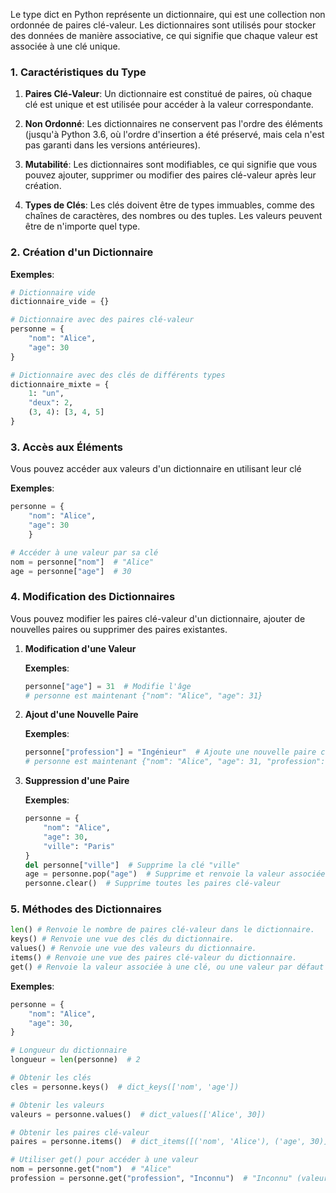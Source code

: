 Le type dict en Python représente un dictionnaire, qui est une collection non ordonnée de paires clé-valeur. Les dictionnaires sont utilisés pour stocker des données de manière associative, ce qui signifie que chaque valeur est associée à une clé unique.

### 1. Caractéristiques du Type 

1. **Paires Clé-Valeur**: Un dictionnaire est constitué de paires, où chaque clé est unique et est utilisée pour accéder à la valeur correspondante.

2. **Non Ordonné**: Les dictionnaires ne conservent pas l'ordre des éléments (jusqu'à Python 3.6, où l'ordre d'insertion a été préservé, mais cela n'est pas garanti dans les versions antérieures).

3. **Mutabilité**: Les dictionnaires sont modifiables, ce qui signifie que vous pouvez ajouter, supprimer ou modifier des paires clé-valeur après leur création.

4. **Types de Clés**: Les clés doivent être de types immuables, comme des chaînes de caractères, des nombres ou des tuples. Les valeurs peuvent être de n'importe quel type.

### 2. Création d'un Dictionnaire

**Exemples**:

```python
# Dictionnaire vide
dictionnaire_vide = {}

# Dictionnaire avec des paires clé-valeur
personne = {
    "nom": "Alice",
    "age": 30
}

# Dictionnaire avec des clés de différents types
dictionnaire_mixte = {
    1: "un",
    "deux": 2,
    (3, 4): [3, 4, 5]
}
```

### 3. Accès aux Éléments

Vous pouvez accéder aux valeurs d'un dictionnaire en utilisant leur clé

**Exemples**:

```python
personne = {
    "nom": "Alice",
    "age": 30
    }

# Accéder à une valeur par sa clé
nom = personne["nom"]  # "Alice"
age = personne["age"]  # 30
```

### 4. Modification des Dictionnaires

Vous pouvez modifier les paires clé-valeur d'un dictionnaire, ajouter de nouvelles paires ou supprimer des paires existantes.

1. **Modification d'une Valeur**

    **Exemples**:
    
    ```python
    personne["age"] = 31  # Modifie l'âge
    # personne est maintenant {"nom": "Alice", "age": 31}
    ```

2. **Ajout d'une Nouvelle Paire**

    **Exemples**:
    
    ```python
    personne["profession"] = "Ingénieur"  # Ajoute une nouvelle paire clé-valeur
    # personne est maintenant {"nom": "Alice", "age": 31, "profession": "Ingénieur"
    ```

3. **Suppression d'une Paire**

    **Exemples**:
    
    ```python
    personne = {
        "nom": "Alice",
        "age": 30,
        "ville": "Paris"
    }
    del personne["ville"]  # Supprime la clé "ville"
    age = personne.pop("age")  # Supprime et renvoie la valeur associée à "age"
    personne.clear()  # Supprime toutes les paires clé-valeur
    ```

### 5. Méthodes des Dictionnaires

```python
len() # Renvoie le nombre de paires clé-valeur dans le dictionnaire.
keys() # Renvoie une vue des clés du dictionnaire.
values() # Renvoie une vue des valeurs du dictionnaire.
items() # Renvoie une vue des paires clé-valeur du dictionnaire.
get() # Renvoie la valeur associée à une clé, ou une valeur par défaut si la clé n'existe pas.
```

**Exemples**:

```python
personne = {
    "nom": "Alice",
    "age": 30,
}

# Longueur du dictionnaire
longueur = len(personne)  # 2

# Obtenir les clés
cles = personne.keys()  # dict_keys(['nom', 'age'])

# Obtenir les valeurs
valeurs = personne.values()  # dict_values(['Alice', 30])

# Obtenir les paires clé-valeur
paires = personne.items()  # dict_items([('nom', 'Alice'), ('age', 30)])

# Utiliser get() pour accéder à une valeur
nom = personne.get("nom")  # "Alice"
profession = personne.get("profession", "Inconnu")  # "Inconnu" (valeur par défaut)
```